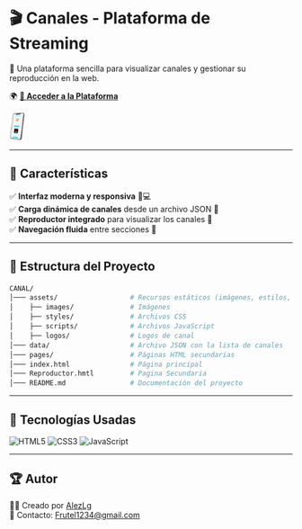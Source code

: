 # 🎬 **Canales - Plataforma de Streaming**  

📡 Una plataforma sencilla para visualizar canales y gestionar su reproducción en la web.  

🌍 **[🔗 Acceder a la Plataforma](https://ksk-tv.netlify.app)**  

<img src="https://github.com/AlezLg/KSK-TV/blob/main/assents/img/CELU.png?raw=true" height="50px">

---

## 🚀 **Características**  

✅ **Interfaz moderna y responsiva** 📱💻  
✅ **Carga dinámica de canales** desde un archivo JSON 📂  
✅ **Reproductor integrado** para visualizar los canales 🎥  
✅ **Navegación fluida** entre secciones 🔄  

---

## 📂 **Estructura del Proyecto**  

```bash
CANAL/
│─── assets/                  # Recursos estáticos (imágenes, estilos, scripts)
│    ├── images/              # Imágenes
│    ├── styles/              # Archivos CSS
│    ├── scripts/             # Archivos JavaScript
│    ├── logos/               # Logos de canal
│─── data/                    # Archivo JSON con la lista de canales
│─── pages/                   # Páginas HTML secundarias
│─── index.html               # Página principal
│─── Reproductor.hmtl         # Pagina Secundaria
│─── README.md                # Documentación del proyecto

```
---

## 🔧 **Tecnologías Usadas**  

![HTML5](https://img.shields.io/badge/HTML5-E34F26?style=for-the-badge&logo=html5&logoColor=white) 
![CSS3](https://img.shields.io/badge/CSS3-1572B6?style=for-the-badge&logo=css3&logoColor=white)
![JavaScript](https://img.shields.io/badge/JavaScript-F7DF1E?style=for-the-badge&logo=javascript&logoColor=black)  

---



## 🏆 **Autor**  

👨‍💻 Creado por [AlezLg](https://github.com/AlezLg)  
📧 Contacto: [Frutel1234@gmail.com](Frutel1234@gmail.com)  
